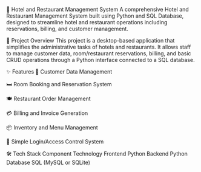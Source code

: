 🏨 Hotel and Restaurant Management System
A comprehensive Hotel and Restaurant Management System built using Python and SQL Database, designed to streamline hotel and restaurant operations including reservations, billing, and customer management.

📌 Project Overview
This project is a desktop-based application that simplifies the administrative tasks of hotels and restaurants. It allows staff to manage customer data, room/restaurant reservations, billing, and basic CRUD operations through a Python interface connected to a SQL database.

✨ Features
🧾 Customer Data Management

🛏️ Room Booking and Reservation System

🍽️ Restaurant Order Management

💳 Billing and Invoice Generation

📦 Inventory and Menu Management

🔐 Simple Login/Access Control System

🛠️ Tech Stack
Component	Technology
Frontend	Python 
Backend	Python
Database	SQL (MySQL or SQLite)
